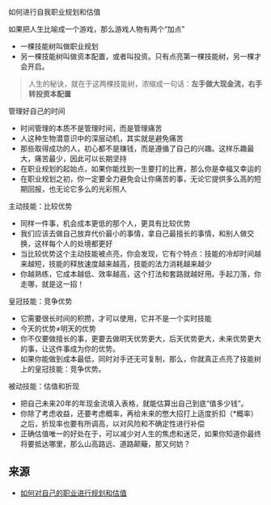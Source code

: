 如何进行自我职业规划和估值

如果把人生比喻成一个游戏，那么游戏人物有两个“加点”
* 一棵技能树叫做职业规划
* 另一棵技能树叫做资本配置，或者叫投资。只有点亮第一棵技能树，另一棵才会开启。

> 人生的秘诀，就在于这两棵技能树，浓缩成一句话：**左手做大现金流，右手转投资本配置**

管理好自己的时间
* 时间管理的本质不是管理时间，而是管理痛苦
* 人这种生物潜意识中的深层动机，其实就是避免痛苦
* 那些取得成功的人，初心都不是赚钱，而是遵循了自己的兴趣。这样乐趣最大，痛苦最少，因此可以长期坚持
* 在职业规划的起始点，如果你能找到一生要打的比赛，那么你是幸福又幸运的
* 在职业规划之初，你一定要全力避免会让你痛苦的事，无论它提供多么高的短期回报，也无论它多么的光彩照人

主动技能：比较优势
* 同样一件事，机会成本更低的那个人，更具有比较优势
* 我们应该去做自己放弃代价最小的事情，拿自己最擅长的事情，和别人做交换，这样每个人的处境都更好
* 当比较优势这个主动技能被点亮，你会发现，它有个特点：技能的冷却时间越来越短，技能的释放速度越来越高，技能的法力消耗越来越少
* 你越熟练，它成本越低、效率越高，这个打法和套路就越好用。手起刀落，你走哪，就是这一招！

皇冠技能：竞争优势
* 它需要很长时间的积攒，才可以使用，它并不是一个实时技能
* 今天的优势≠明天的优势
* 你不仅要做擅长的事，更要去做明天优势更大，后天优势更大，未来优势更大的事，让这件事成为你的优势。
* 如果你能做到成本最低，同时对手还无可复制，那么，你就真正点亮了技能树上的皇冠技能：竞争优势。

被动技能：估值和折现
* 把自己未来20年的年现金流填入表格，就能估算出自己到底“值多少钱”。
* 你除了考虑收益，还要考虑概率，再给未来的憋大招打上适度折扣（*概率）之后，折现率也要有所调高，以对风险和不确定性进行补偿
* 正确估值唯一的好处在于，可以减少对人生的焦虑和迷茫，如果你知道你最终将要抵达哪里，那么山高路远、道路颠簸，那又何妨？

## 来源
* [如何对自己的职业进行规划和估值](https://mp.weixin.qq.com/s/z3BgbXYn8Mk4hg4Wzs4_2Q)